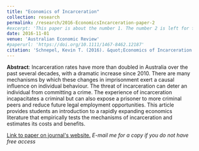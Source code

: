 ```yaml
---
title: "Economics of Incarceration"
collection: research
permalink: /research/2016-EconomicsIncarceration-paper-2
#excerpt: 'This paper is about the number 1. The number 2 is left for future work.'
date: 2016-11-01
venue: 'Australian Economic Review'
#paperurl: 'https://doi.org/10.1111/1467-8462.12187'
citation: 'Schnepel, Kevin T. (2016). &quot;Economics of Incarceration.&quot; <i>Australian Economic Review</i>. 49(4).'
---
```


**Abstract**: Incarceration rates have more than doubled in Australia over the past several decades, with a dramatic increase since 2010. There are many mechanisms by which these changes in imprisonment exert a causal influence on individual behaviour. The threat of incarceration can deter an individual from committing a crime. The experience of incarceration incapacitates a criminal but can also expose a prisoner to more criminal peers and reduce future legal employment opportunities. This article provides students an introduction to a rapidly expanding economics literature that empirically tests the mechanisms of incarceration and estimates its costs and benefits.

[Link to paper on journal's website.](https://doi.org/10.1111/1467-8462.12187) *E-mail me for a copy if you do not have free access*





